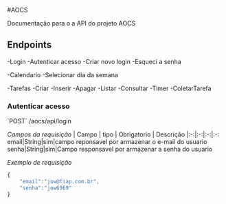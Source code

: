 #AOCS

Documentação para o a API do projeto AOCS

## Endpoints

-Login
    -Autenticar acesso
    -Criar novo login
    -Esqueci a senha

-Calendario
    -Selecionar dia da semana

-Tarefas
    -Criar
    -Inserir
    -Apagar
    -Listar
    -Consultar
-Timer
    -ColetarTarefa

### Autenticar acesso

´POST´ /aocs/api/login

*Campos da requisição*
|   Campo  |    tipo    |   Obrigatorio | Descrição
|:-:|:-:|:-:|:-:
email|String|sim|campo reponsavel por armazenar o e-mail do usuario
senha|String|sim|Campo responsavel por armazenar a senha do usuario

*Exemplo de requisição*

```js
{
    "email":"jow@fiap.com.br",
    "senha":"jow6969"
}

```
